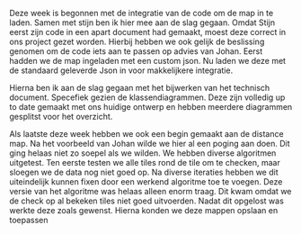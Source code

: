Deze week is begonnen met de integratie van de code om de map in te laden. Samen met stijn ben ik hier mee aan de slag gegaan. Omdat Stijn eerst zijn code in een apart document had gemaakt, moest deze correct in ons project gezet worden. Hierbij hebben we ook gelijk de beslissing genomen om de code iets aan te passen op advies van Johan. Eerst hadden we de map ingeladen met een custom json. Nu laden we deze met de standaard geleverde Json in voor makkelijkere integratie.

Hierna ben ik aan de slag gegaan met het bijwerken van het technisch document. Specefiek gezien de klassendiagrammen. Deze zijn volledig up to date gemaakt met ons huidige ontwerp en hebben meerdere diagrammen gesplitst voor het overzicht. 

Als laatste deze week hebben we ook een begin gemaakt aan de distance map. Na het voorbeeld van Johan wilde we hier al een poging aan doen. Dit ging helaas niet zo soepel als we wilden. We hebben diverse algoritmen uitgetest. Ten eerste testen we alle tiles rond de tile om te checken, maar sloegen we de data nog niet goed op. Na diverse iteraties hebben we dit uiteindelijk kunnen fixen door een werkend algoritme toe te voegen. Deze versie van het algoritme was helaas alleen enorm traag. Dit kwam omdat we de check op al bekeken tiles niet goed uitvoerden. Nadat dit opgelost was werkte deze zoals gewenst. Hierna konden we deze mappen opslaan en toepassen